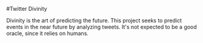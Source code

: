#Twitter Divinity

Divinity is the art of predicting the future. This project seeks to predict events in the near future by analyzing tweets. It's not expected to be a good oracle, since it relies on humans.